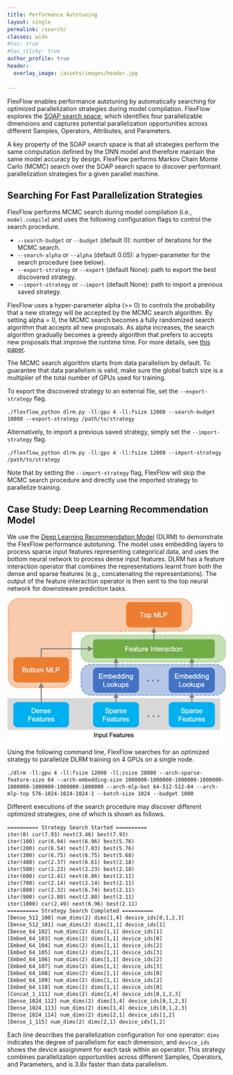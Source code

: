 ```yaml
---
title: Performance Autotuning
layout: single
permalink: /search/
classes: wide
#toc: true
#toc_sticky: true
author_profile: true
header:
  overlay_image: /assets/images/header.jpg 

---
```


FlexFlow enables performance autotuning by automatically searching for optimized parallelization strategies during model compilation. FlexFlow explores the [SOAP search space](https://cs.stanford.edu/~zhihao/papers/sysml19a.pdf), which identifies four parallelizable dimensions and captures potential parallelization opportunities across different Samples, Operators, Attributes, and Parameters. 

A key property of the SOAP search space is that all strategies perform the same computation defined by the DNN model and therefore maintain the same model accuracy by design. 
FlexFlow performs Markov Chain Monte Carlo (MCMC) search over the SOAP search space to discover performant parallelization strategies for a given parallel machine.

## Searching For Fast Parallelization Strategies

FlexFlow performs MCMC search during model compilation (i.e., `model.compile`) and uses the following configuration flags to control the search procedure.
* `--search-budget` or `--budget` (default 0): number of iterations for the MCMC search.
* `--search-alpha` or `--alpha` (default 0.05): a hyper-parameter for the search procedure (see below).
* `--export-strategy` or `--export` (default None): path to export the best discovered strategy.
* `--import-strategy` or `--import` (default None): path to import a previous saved strategy.

FlexFlow uses a hyper-parameter alpha (>= 0) to controls the probability that a new strategy will be accepted by the MCMC search algorithm. By setting alpha = 0, the MCMC search becomes a fully randomized search algorithm that accepts all new proposals. As alpha increases, the search algorithm gradually becomes a greedy algorithm that prefers to accepts new proposals that improve the runtime time. For more details, see [this paper](https://cs.stanford.edu/~zhihao/papers/sysml19a.pdf).

The MCMC search algorithm starts from data parallelism by default. To guarantee that data parallelism is valid, make sure the global batch size is a multiplier of the total number of GPUs used for training.

To export the discovered strategy to an external file, set the `--export-strategy` flag.
```
./flexflow_python dlrm.py -ll:gpu 4 -ll:fsize 12000 --search-budget 10000 --export-strategy /path/to/strategy
```

Alternatively, to import a previous saved strategy, simply set the `--import-strategy` flag.
```
./flexflow_python dlrm.py -ll:gpu 4 -ll:fsize 12000 --import-strategy /path/to/strategy
```
Note that by setting the `--import-strategy` flag, FlexFlow will skip the MCMC search procedure and directly use the imported strategy to parallelize training.

## Case Study: Deep Learning Recommendation Model

We use the [Deep Learning Recommendation Model](https://github.com/facebookresearch/dlrm) (DLRM) to demonstrate the FlexFlow performance autotuning.
The model uses embedding layers to process sparse input features representing
categorical data, and uses the bottom neural network to process dense input features. DLRM has a
feature interaction operator that combines the representations learnt from both the dense and sparse
features (e.g., concatenating the representations). The output of the feature interaction operator is
then sent to the top neural network for downstream prediction tasks.

<p align="center">
<img align="center" src="/assets/images/dlrm_overview.jpg" width="600px" />
</p>

Using the following command line, FlexFlow searches for an optimized strategy to parallelize DLRM training on 4 GPUs on a single node.
```
./dlrm -ll:gpu 4 -ll:fsize 12000 -ll:zsize 20000 --arch-sparse-feature-size 64 --arch-embedding-size 1000000-1000000-1000000-1000000-1000000-1000000-1000000-1000000 --arch-mlp-bot 64-512-512-64 --arch-mlp-top 576-1024-1024-1024-1 --batch-size 1024 --budget 1000
```

Different executions of the search procedure may discover different optimized strategies, one of which is shown as follows.
```
========== Strategy Search Started ==========
iter(0) cur(7.93) next(3.46) best(7.93)
iter(100) cur(6.94) next(6.96) best(5.76)
iter(200) cur(6.54) next(7.03) best(5.76)
iter(300) cur(6.75) next(6.75) best(5.68)
iter(400) cur(2.37) next(6.61) best(2.18)
iter(500) cur(2.23) next(2.23) best(2.18)
iter(600) cur(2.41) next(6.86) best(2.11)
iter(700) cur(2.14) next(2.14) best(2.11)
iter(800) cur(2.32) next(6.74) best(2.11)
iter(900) cur(2.80) next(2.80) best(2.11)
iter(1000) cur(2.49) next(6.96) best(2.11)
========== Strategy Search Completed ==========
[Dense_512_100] num_dims(2) dims[1,4] device_ids[0,1,2,3]
[Dense_512_101] num_dims(2) dims[1,1] device_ids[1]
[Dense_64_102] num_dims(2) dims[1,1] device_ids[1]
[Embed_64_103] num_dims(2) dims[1,1] device_ids[0]
[Embed_64_104] num_dims(2) dims[1,1] device_ids[2]
[Embed_64_105] num_dims(2) dims[1,1] device_ids[3]
[Embed_64_106] num_dims(2) dims[1,1] device_ids[2]
[Embed_64_107] num_dims(2) dims[1,1] device_ids[3]
[Embed_64_108] num_dims(2) dims[1,1] device_ids[0]
[Embed_64_109] num_dims(2) dims[1,1] device_ids[2]
[Embed_64_110] num_dims(2) dims[1,1] device_ids[0]
[Concat_1_111] num_dims(2) dims[1,4] device_ids[0,1,2,3]
[Dense_1024_112] num_dims(2) dims[1,4] device_ids[0,1,2,3]
[Dense_1024_113] num_dims(2) dims[1,4] device_ids[0,1,2,3]
[Dense_1024_114] num_dims(2) dims[2,1] device_ids[1,2]
[Dense_1_115] num_dims(2) dims[2,1] device_ids[1,2]
```
Each line describes the parallelization configuration for one operator: `dims` indicates the degree of parallelism for each dimension, and `device_ids` shows the device assignment for each task within an operator.
This strategy combines parallelization opportunities across different Samples, Operators, and Parameters, and is 3.8x faster than data parallelism.

